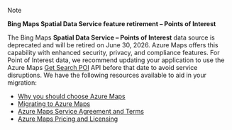 > [!NOTE]
> **Bing Maps Spatial Data Service feature retirement – Points of Interest**
>
> The Bing Maps **Spatial Data Service – Points of Interest** data source is deprecated and will be retired on June 30, 2026. Azure Maps offers this capability with enhanced security, privacy, and compliance features. For Point of Interest data, we recommend updating your application to use the Azure Maps [Get Search POI](/rest/api/maps/search/get-search-poi) API before that date to avoid service disruptions. We have the following resources available to aid in your migration:
>
> - [Why you should choose Azure Maps](https://aka.ms/whyazuremaps)
> - [Migrating to Azure Maps](https://aka.ms/movetoazuremaps)
> - [Azure Maps Service Agreement and Terms](https://aka.ms/termsazuremaps)
> - [Azure Maps Pricing and Licensing](https://aka.ms/licensingazuremaps)
